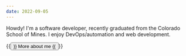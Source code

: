 ```yaml
---
date: 2022-09-05
---
```


Howdy! I'm a software developer, recently graduated from the Colorado School of Mines. I enjoy DevOps/automation and web development. 

{{<button href="/about/" target="_self">}}
More about me
{{</button>}}
